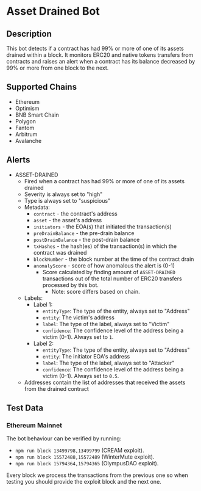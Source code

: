 # Asset Drained Bot

## Description

This bot detects if a contract has had 99% or more of one of its assets drained within a block. It monitors ERC20 and native tokens transfers from contracts and raises an alert when a contract has its balance decreased by 99% or more from one block to the next.

## Supported Chains

- Ethereum
- Optimism
- BNB Smart Chain
- Polygon
- Fantom
- Arbitrum
- Avalanche

## Alerts

- ASSET-DRAINED
  - Fired when a contract has had 99% or more of one of its assets drained
  - Severity is always set to "high"
  - Type is always set to "suspicious"
  - Metadata:
    - `contract` - the contract's address
    - `asset` - the asset's address
    - `initiators` - the EOA(s) that initiated the transaction(s)
    - `preDrainBalance` - the pre-drain balance
    - `postDrainBalance` - the post-drain balance
    - `txHashes` - the hash(es) of the transaction(s) in which the contract was drained
    - `blockNumber` - the block number at the time of the contract drain
    - `anomalyScore` - score of how anomalous the alert is (0-1)
      - Score calculated by finding amount of `ASSET-DRAINED` transactions out of the total number of ERC20 transfers processed by this bot.
        - Note: score differs based on chain.
  - Labels:
    - Label 1:
      - `entityType`: The type of the entity, always set to "Address"
      - `entity`: The victim's address
      - `label`: The type of the label, always set to "Victim"
      - `confidence`: The confidence level of the address being a victim (0-1). Always set to `1`.
    - Label 2:
      - `entityType`: The type of the entity, always set to "Address"
      - `entity`: The initiator EOA's address
      - `label`: The type of the label, always set to "Attacker"
      - `confidence`: The confidence level of the address being a victim (0-1). Always set to `0.5`.
  - Addresses contain the list of addresses that received the assets from the drained contract

## Test Data

### Ethereum Mainnet

The bot behaviour can be verified by running:

- `npm run block 13499798,13499799` (CREAM exploit).
- `npm run block 15572488,15572489` (WinterMute exploit).
- `npm run block 15794364,15794365` (OlympusDAO exploit).

Every block we process the transactions from the previous one so when testing you should provide the exploit block and the next one.
